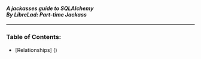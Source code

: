 #### *A jackasses guide to SQLAlchemy <br> By LibreLad: Part-time Jackass* <br>
---
### Table of Contents:
* [Relationships] ()
